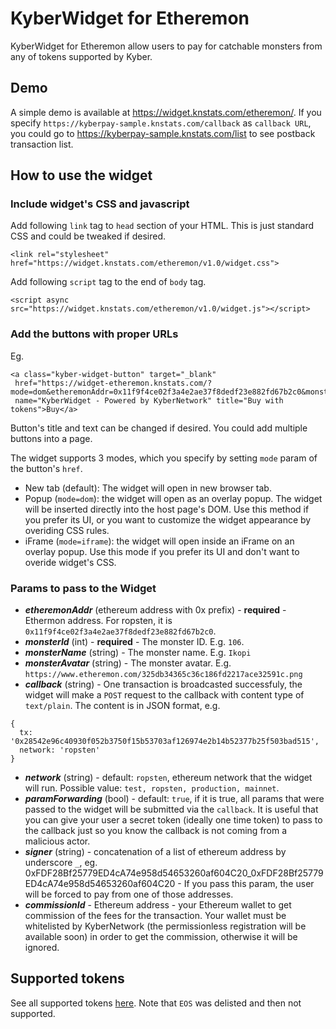 # KyberWidget for Etheremon
KyberWidget for Etheremon allow users to pay for catchable monsters from any of tokens supported by Kyber.

## Demo

A simple demo is available at https://widget.knstats.com/etheremon/. If you specify `https://kyberpay-sample.knstats.com/callback` as `callback URL`, you could go to https://kyberpay-sample.knstats.com/list to see postback transaction list.

## How to use the widget

### Include widget's CSS and javascript

Add following `link` tag to `head` section of your HTML. This is just standard CSS and could be tweaked if desired.

```
<link rel="stylesheet" href="https://widget.knstats.com/etheremon/v1.0/widget.css">
```
Add following `script` tag to the end of `body` tag.
```
<script async src="https://widget.knstats.com/etheremon/v1.0/widget.js"></script>
```

### Add the buttons with proper URLs

Eg.
```
<a class="kyber-widget-button" target="_blank"
 href="https://widget-etheremon.knstats.com/?mode=dom&etheremonAddr=0x11f9f4ce02f3a4e2ae37f8dedf23e882fd67b2c0&monsterId=106&monsterName=Ikopi&monsterAvatar=https%3A%2F%2Fwww.etheremon.com%2F325db34365c36c186fd2217ace32591c.png"
 name="KyberWidget - Powered by KyberNetwork" title="Buy with tokens">Buy</a>
```
Button's title and text can be changed if desired. You could add multiple buttons into a page.

The widget supports 3 modes, which you specify by setting `mode` param of the button's `href`.
- New tab (default): The widget will open in new browser tab.
- Popup (`mode=dom`): the widget will open as an overlay popup. The widget will be inserted directly into the host page's DOM. Use this method if you prefer its UI, or you want to customize the widget appearance by overiding CSS rules.
- iFrame (`mode=iframe`): the widget will open inside an iFrame on an overlay popup. Use this mode if you prefer its UI and don't want to overide widget's CSS.

### Params to pass to the Widget
- ***etheremonAddr*** (ethereum address with 0x prefix) - **required** - Ethermon address. For ropsten, it is `0x11f9f4ce02f3a4e2ae37f8dedf23e882fd67b2c0`.
- ***monsterId*** (int) - **required** - The monster ID. E.g. `106`.
- ***monsterName*** (string) - The monster name. E.g. `Ikopi`
- ***monsterAvatar*** (string) - The monster avatar. E.g. `https://www.etheremon.com/325db34365c36c186fd2217ace32591c.png`
- ***callback*** (string) - One transaction is broadcasted successfuly, the widget will make a `POST` request to the callback with content type of `text/plain`. The content is in JSON format, e.g.
```
{
  tx: '0x28542e96c40930f052b3750f15b53703af126974e2b14b52377b25f503bad515',
  network: 'ropsten'
}
```
- ***network*** (string) - default: `ropsten`, ethereum network that the widget will run. Possible value: `test, ropsten, production, mainnet`.
- ***paramForwarding*** (bool) - default: `true`, if it is true, all params that were passed to the widget will be submitted via the `callback`. It is useful that you can give your user a secret token (ideally one time token) to pass to the callback just so you know the callback is not coming from a malicious actor.
- ***signer*** (string) - concatenation of a list of ethereum address by underscore `_`, eg. 0xFDF28Bf25779ED4cA74e958d54653260af604C20_0xFDF28Bf25779ED4cA74e958d54653260af604C20 - If you pass this param, the user will be forced to pay from one of those addresses.
- ***commissionId*** - Ethereum address - your Ethereum wallet to get commission of the fees for the transaction. Your wallet must be whitelisted by KyberNetwork (the permissionless registration will be available soon) in order to get the commission, otherwise it will be ignored.

## Supported tokens
See all supported tokens [here](https://tracker.kyber.network/#/tokens). Note that `EOS` was delisted and then not supported.
